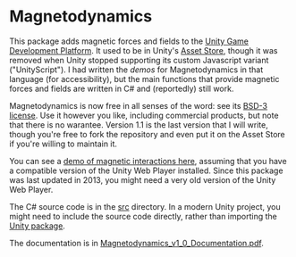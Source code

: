 # Magnetodynamics

This package adds magnetic forces and fields to the [Unity Game Development Platform](https://unity.com/). It used to be in Unity's [Asset Store](https://assetstore.unity.com/), though it was removed when Unity stopped supporting its custom Javascript variant ("UnityScript"). I had written the _demos_ for Magnetodynamics in that language (for accessibility), but the main functions that provide magnetic forces and fields are written in C# and (reportedly) still work.

Magnetodynamics is now free in all senses of the word: see its [BSD-3 license](LICENSE). Use it however you like, including commercial products, but note that there is no warantee. Version 1.1 is the last version that I will write, though you're free to fork the repository and even put it on the Asset Store if you're willing to maintain it.

You can see a [demo of magnetic interactions here](http://coffeeshopphysics.com/magnetodynamics/), assuming that you have a compatible version of the Unity Web Player installed. Since this package was last updated in 2013, you might need a very old version of the Unity Web Player.

The C# source code is in the [src](src) directory. In a modern Unity project, you might need to include the source code directly, rather than importing the [Unity package](Magnetodynamics-1_1.unitypackage).

The documentation is in [Magnetodynamics_v1_0_Documentation.pdf](Magnetodynamics_v1_0_Documentation.pdf).
